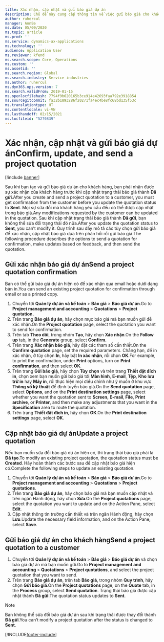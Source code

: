 ```yaml
---
title: Xác nhận, cập nhật và gửi báo giá dự án
description: Chủ đề này cung cấp thông tin về việc gửi báo giá cho khách hàng để xác nhận, sửa đổi dựa trên phản hồi rồi gửi lại báo giá.
author: ruhercul
manager: AnnBe
ms.date: 05/09/2020
ms.topic: article
ms.prod: ''
ms.service: dynamics-ax-applications
ms.technology: ''
audience: Application User
ms.reviewer: kfend
ms.search.scope: Core, Operations
ms.custom: ''
ms.assetid: ''
ms.search.region: Global
ms.search.industry: Service industries
ms.author: ruhercul
ms.dyn365.ops.version: 7
ms.search.validFrom: 2019-01-15
ms.openlocfilehash: 7794f9b620165b3ce914e42693faa792e3918854
ms.sourcegitcommit: fa32b1893286f20271fa4ec4be8fc68bd135f53c
ms.translationtype: HT
ms.contentlocale: vi-VN
ms.lasthandoff: 02/15/2021
ms.locfileid: "5270839"
---
```

# <a name="confirm-update-and-send-a-project-quotation"></a><span data-ttu-id="5ec8b-103">Xác nhận, cập nhật và gửi báo giá dự án</span><span class="sxs-lookup"><span data-stu-id="5ec8b-103">Confirm, update, and send a project quotation</span></span>

[!include [banner](../includes/banner.md)]

<span data-ttu-id="5ec8b-104">Sau khi bạn tạo và gửi báo giá dự án cho khách hàng, bạn phải nhận được sự xác nhận của khách hàng trước khi cập nhật trạng thái báo giá thành **Đã gửi**.</span><span class="sxs-lookup"><span data-stu-id="5ec8b-104">After you create and send a project quotation to a customer, you must get confirmation from the customer before you update the quotation status to **Sent**.</span></span> <span data-ttu-id="5ec8b-105">Mọi sự sửa đổi mà khách hàng yêu cầu đều có thể được cập nhật trong báo giá.</span><span class="sxs-lookup"><span data-stu-id="5ec8b-105">Any modifications requested by the customer can be updated in the quotation.</span></span> <span data-ttu-id="5ec8b-106">Sau khi cập nhật trạng thái báo giá thành **Đã gửi**, bạn không thể sửa đổi trạng thái đó nữa.</span><span class="sxs-lookup"><span data-stu-id="5ec8b-106">After you update the quotation status to **Sent**, you can’t modify it.</span></span> <span data-ttu-id="5ec8b-107">Quy trình sau đây mô tả các tùy chọn gửi báo giá để xác nhận, cập nhật báo giá dựa trên phản hồi rồi gửi báo giá.</span><span class="sxs-lookup"><span data-stu-id="5ec8b-107">The following procedure describes the options to send a quotation for confirmation, make updates based on feedback, and then send the quotation.</span></span>

## <a name="send-a-project-quotation-confirmation"></a><span data-ttu-id="5ec8b-108">Gửi xác nhận báo giá dự án</span><span class="sxs-lookup"><span data-stu-id="5ec8b-108">Send a project quotation confirmation</span></span>  

<span data-ttu-id="5ec8b-109">Bạn có thể gửi báo giá dự án hiện có để xác nhận qua email hoặc dưới dạng bản in.</span><span class="sxs-lookup"><span data-stu-id="5ec8b-109">You can send an existing project quotation for confirmation through email or as a printed copy.</span></span> 

1. <span data-ttu-id="5ec8b-110">Chuyển tới **Quản lý dự án và kế toán** > **Báo giá** > **Báo giá dự án**.</span><span class="sxs-lookup"><span data-stu-id="5ec8b-110">Go to **Project management and accounting** > **Quotations** > **Project quotation.**</span></span> 
2. <span data-ttu-id="5ec8b-111">Trên trang **Báo giá dự án**, hãy chọn mục báo giá mà bạn muốn gửi để xác nhận.</span><span class="sxs-lookup"><span data-stu-id="5ec8b-111">On the **Project quotation** page, select the quotation you want to send for confirmation.</span></span> 
3. <span data-ttu-id="5ec8b-112">Trên tab **Theo dõi**, trong nhóm **Tạo**, hãy chọn **Xác nhận**.</span><span class="sxs-lookup"><span data-stu-id="5ec8b-112">On the **Follow up** tab, in the **Generate** group, select **Confirm**.</span></span> 
4. <span data-ttu-id="5ec8b-113">Trên trang **Xác nhận báo giá**, hãy đặt các tham số cần thiết.</span><span class="sxs-lookup"><span data-stu-id="5ec8b-113">On the **Confirm quotation** page, set the required parameters.</span></span> <span data-ttu-id="5ec8b-114">Chẳng hạn, để in xác nhận, ở tùy chọn **In**, hãy bật **In xác nhận**, rồi chọn **OK**.</span><span class="sxs-lookup"><span data-stu-id="5ec8b-114">For example, to print the confirmation, under **Print** options, turn on **Print confirmation**, and then select **OK**.</span></span>
5. <span data-ttu-id="5ec8b-115">Trên trang **Gửi báo giá**, hãy chọn **Tùy chọn** và trên trang **Thiết đặt đích in**, chọn xem bạn muốn gửi báo giá tới **Màn hình**, **E-mail**, **Tệp**, **Kho lưu trữ in** hay **Máy in**, rồi thực hiện mọi điều chỉnh như ý muốn ở khu vực **Thông số kỹ thuật** để định tuyến báo giá.</span><span class="sxs-lookup"><span data-stu-id="5ec8b-115">On the **Send quotation** page, select **Options**, and on the **Print destination settings** page, select whether you want the quotation sent to **Screen**, **E-mail**, **File**, **Print archive**, or **Printer**, and then make any adjustments that you want in the **Specification** area to route the quotation.</span></span>
6. <span data-ttu-id="5ec8b-116">Trên trang **Thiết đặt đích in**, hãy chọn **OK**.</span><span class="sxs-lookup"><span data-stu-id="5ec8b-116">On the **Print destination settings** page, select **OK**.</span></span>  

## <a name="update-a-project-quotation"></a><span data-ttu-id="5ec8b-117">Cập nhật báo giá dự án</span><span class="sxs-lookup"><span data-stu-id="5ec8b-117">Update a project quotation</span></span>

<span data-ttu-id="5ec8b-118">Nếu bạn muốn sửa đổi báo giá dự án hiện có, thì trạng thái báo giá phải là **Đã tạo**.</span><span class="sxs-lookup"><span data-stu-id="5ec8b-118">To modify an existing project quotation, the quotation status must be **Created**.</span></span> <span data-ttu-id="5ec8b-119">Hãy hoàn thành các bước sau để cập nhật báo giá hiện có.</span><span class="sxs-lookup"><span data-stu-id="5ec8b-119">Complete the following steps to update an existing quotation.</span></span> 

1. <span data-ttu-id="5ec8b-120">Chuyển tới **Quản lý dự án và kế toán** > **Báo giá** > **Báo giá dự án**.</span><span class="sxs-lookup"><span data-stu-id="5ec8b-120">Go to **Project management and accounting** > **Quotations** > **Project quotations**.</span></span>
2. <span data-ttu-id="5ec8b-121">Trên trang **Báo giá dự án**, hãy chọn báo giá mà bạn muốn cập nhật và trên ngăn Hành động, hãy chọn **Sửa**.</span><span class="sxs-lookup"><span data-stu-id="5ec8b-121">On the **Project quotations** page, select the quotation you want to update and on the Action Pane, select **Edit**.</span></span>
3. <span data-ttu-id="5ec8b-122">Cập nhật thông tin trường cần thiết và trên ngăn Hành động, hãy chọn **Lưu**.</span><span class="sxs-lookup"><span data-stu-id="5ec8b-122">Update the necessary field information, and on the Action Pane, select **Save**.</span></span>  

## <a name="send-a-project-quotation-to-a-customer"></a><span data-ttu-id="5ec8b-123">Gửi báo giá dự án cho khách hàng</span><span class="sxs-lookup"><span data-stu-id="5ec8b-123">Send a project quotation to a customer</span></span> 

1. <span data-ttu-id="5ec8b-124">Chuyển tới **Quản lý dự án và kế toán** > **Báo giá** > **Báo giá dự án** và chọn báo giá dự án mà bạn muốn gửi.</span><span class="sxs-lookup"><span data-stu-id="5ec8b-124">Go to **Project management and accounting** > **Quotations** > **Project quotations**, and select the project quotation that you want to send.</span></span>
2. <span data-ttu-id="5ec8b-125">Trên trang **Báo giá dự án**, trên tab **Báo giá**, trong nhóm **Quy trình**, hãy chọn **Gửi báo giá**.</span><span class="sxs-lookup"><span data-stu-id="5ec8b-125">On the **Project quotations** page, on the **Quote** tab, in the **Process** group, select **Send quotation**.</span></span> <span data-ttu-id="5ec8b-126">Trạng thái báo giá được cập nhật thành **Đã gửi**.</span><span class="sxs-lookup"><span data-stu-id="5ec8b-126">The quotation status updates to **Sent**.</span></span>

> [!NOTE]
> <span data-ttu-id="5ec8b-127">Bạn không thể sửa đổi báo giá dự án sau khi trạng thái được thay đổi thành **Đã gửi**.</span><span class="sxs-lookup"><span data-stu-id="5ec8b-127">You can’t modify a project quotation after the status is changed to **Sent**.</span></span>


[!INCLUDE[footer-include](../includes/footer-banner.md)]